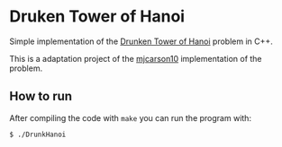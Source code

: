 # Druken Tower of Hanoi

Simple implementation of the [Drunken Tower of Hanoi](https://projecteuler.net/problem=497)  problem in C++.

This is a adaptation project of the [mjcarson10](https://github.com/mjcarson10/Project-euler) implementation of the problem.

## How to run

After compiling the code with `make` you can run the program with:


```bash
$ ./DrunkHanoi
```
